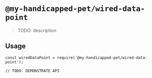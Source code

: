 # `@my-handicapped-pet/wired-data-point`

> TODO: description

## Usage

```
const wiredDataPoint = require('@my-handicapped-pet/wired-data-point');

// TODO: DEMONSTRATE API
```
